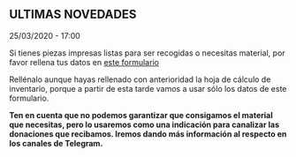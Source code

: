 ## <a>ULTIMAS NOVEDADES</a>

25/03/2020 - 17:00

Si tienes piezas impresas listas para ser recogidas o necesitas material, por favor rellena tus datos en [este formulario](https://forms.gle/Ha7NGzjznJ6fj2t9A )

Rellénalo aunque hayas rellenado con anterioridad la hoja de cálculo de inventario, porque a partir de esta tarde vamos a usar sólo los datos de este formulario.

**Ten en cuenta que no podemos garantizar que consigamos el material que necesitas, pero lo usaremos como una indicación para canalizar las donaciones que recibamos. Iremos dando más información al respecto en los canales de Telegram.**
